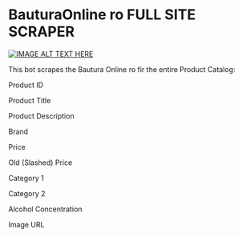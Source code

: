 # BauturaOnline ro FULL SITE SCRAPER

[![IMAGE ALT TEXT HERE](https://img.youtube.com/vi/vDmv6JDEEYg/0.jpg)](https://www.youtube.com/watch?v=vDmv6JDEEYg)

This bot scrapes the Bautura Online ro fir the entire Product Catalog:

Product ID

Product Title
	
Product Description

Brand

Price

Old (Slashed) Price

Category 1

Category 2

Alcohol Concentration

Image URL


